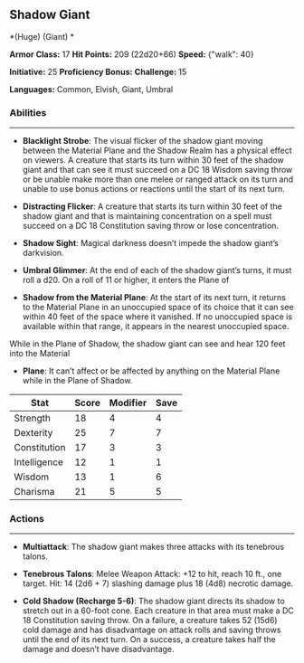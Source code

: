 ## Shadow Giant
*(Huge) (Giant) *

**Armor Class:** 17
**Hit Points:** 209 (22d20+66)
**Speed:** {"walk": 40}

**Initiative:** 25
**Proficiency Bonus:**
**Challenge:** 15

**Languages:** Common, Elvish, Giant, Umbral

### Abilities
 --- 
- **Blacklight Strobe**: The visual flicker of the shadow giant moving between the Material Plane and the Shadow Realm has a physical effect on viewers. A creature that starts its turn within 30 feet of the shadow giant and that can see it must succeed on a DC 18 Wisdom saving throw or be unable make more than one melee or ranged attack on its turn and unable to use bonus actions or reactions until the start of its next turn.

- **Distracting Flicker**: A creature that starts its turn within 30 feet of the shadow giant and that is maintaining concentration on a spell must succeed on a DC 18 Constitution saving throw or lose concentration.

- **Shadow Sight**: Magical darkness doesn’t impede the shadow giant’s darkvision.

- **Umbral Glimmer**: At the end of each of the shadow giant’s turns, it must roll a d20. On a roll of 11 or higher, it enters the Plane of

- **Shadow from the Material Plane**: At the start of its next turn, it returns to the Material Plane in an unoccupied space of its choice that it can see within 40 feet of the space where it vanished. If no unoccupied space is available within that range, it appears in the nearest unoccupied space.

While in the Plane of Shadow, the shadow giant can see and hear 120 feet into the Material

- **Plane**: It can’t affect or be affected by anything on the Material Plane while in the Plane of Shadow.



| Stat | Score | Modifier | Save |
| ---- | ---- | ---- | ---- |
| Strength | 18 | 4 | 4 |
| Dexterity | 25 | 7 | 7 |
| Constitution | 17 | 3 | 3 |
| Intelligence | 12 | 1 | 1 |
| Wisdom | 13 | 1 | 6 |
| Charisma | 21 | 5 | 5 |

### Actions
 --- 
- **Multiattack**: The shadow giant makes three attacks with its tenebrous talons.

- **Tenebrous Talons**: Melee Weapon Attack: +12 to hit, reach 10 ft., one target. Hit: 14 (2d6 + 7) slashing damage plus 18 (4d8) necrotic damage.

- **Cold Shadow (Recharge 5-6)**: The shadow giant directs its shadow to stretch out in a 60-foot cone. Each creature in that area must make a DC 18 Constitution saving throw. On a failure, a creature takes 52 (15d6) cold damage and has disadvantage on attack rolls and saving throws until the end of its next turn. On a success, a creature takes half the damage and doesn’t have disadvantage.

